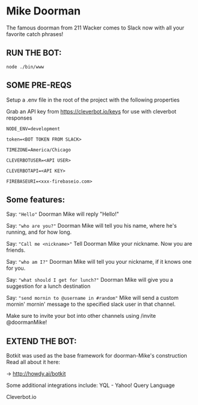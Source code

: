 # Mike Doorman 

The famous doorman from 211 Wacker comes to Slack now with all your favorite catch phrases!

## RUN THE BOT: ##

`node ./bin/www`

## SOME PRE-REQS

Setup a .env file in the root of the project with the following properties

Grab an API key from https://cleverbot.io/keys for use with cleverbot responses

`NODE_ENV=development`

`token=<BOT TOKEN FROM SLACK>`

`TIMEZONE=America/Chicago`

`CLEVERBOTUSER=<API USER>`

`CLEVERBOTAPI=<API KEY>`

`FIREBASEURI=<xxx-firebaseio.com>`

## Some features: ##

Say: `"Hello"`
Doorman Mike will reply "Hello!"

Say: `"who are you?"`
Doorman Mike will tell you his name, where he's running, and for how long.

Say: `"Call me <nickname>"`
Tell Doorman Mike your nickname. Now you are friends.

Say: `"who am I?"`
Doorman Mike will tell you your nickname, if it knows one for you.

Say: `"what should I get for lunch?"`
Doorman Mike will give you a suggestion for a lunch destination

Say: `"send mornin to @username in #random"`
Mike will send a custom mornin' mornin' message to the specified slack user in that channel.

 Make sure to invite your bot into other channels using /invite @doormanMike!

## EXTEND THE BOT: ##
Botkit was used as the base framework for doorman-Mike's construction
Read all about it here:

-> http://howdy.ai/botkit

Some additional integrations include:
YQL - Yahoo! Query Language

Cleverbot.io
